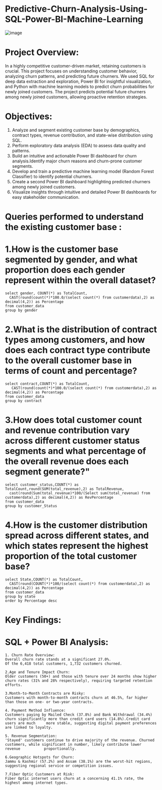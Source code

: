 # Predictive-Churn-Analysis-Using-SQL-Power-BI-Machine-Learning
![image](https://github.com/user-attachments/assets/4aada321-721c-4854-bdaf-e30a247d4f10)
# Project Overview:
In a highly competitive customer-driven market, retaining customers is crucial. This project focuses on understanding customer behavior, analyzing churn patterns, and predicting future churners.
We used SQL for deep data extraction and exploration, Power BI for insightful visualization, and Python with machine learning models to predict churn probabilities for newly joined customers.
The project predicts potential future churners among newly joined customers, allowing proactive retention strategies.
# Objectives:
1. Analyze and segment existing customer base by demographics, contract types, revenue contribution, and state-wise distribution using SQL.
2. Perform exploratory data analysis (EDA) to assess data quality and patterns.
3. Build an intuitive and actionable Power BI dashboard for churn analysis.Identify major churn reasons and churn-prone customer segments.
4. Develop and train a predictive machine learning model (Random Forest Classifier) to identify potential churners.
5. Create a second Power BI dashboard highlighting predicted churners among newly joined customers.
6. Visualize insights through intuitive and detailed Power BI dashboards for easy stakeholder communication.
# Queries performed to understand the existing customer base :
# 1.How is the customer base segmented by gender, and what proportion does each gender represent within the overall dataset?
  	select gender, COUNT(*) as TotalCount,
	  CAST(round(count(*)*100.0/(select count(*) from customerdata),2) as decimal(4,2)) as Percentage
  	from customer_data
  	group by gender
# 2.What is the distribution of contract types among customers, and how does each contract type contribute to the overall customer base in terms of count and percentage?
	select contract,COUNT(*) as TotalCount,
	   CAST(round(count(*)*100.0/(select count(*) from customerdata),2) as decimal(4,2)) as Percentage
	from customer_data
	group by contract
 # 3.How does total customer count and revenue contribution vary across different customer status segments and what percentage of the overall revenue does each segment generate?"
	select customer_status,COUNT(*) as TotalCount,round(SUM(total_revenue),2) as TotalRevenue,
	  cast(round(Sum(total_revenue)*100/(Select sum(total_revenue) from customerdata),2) as decimal(4,2)) as RevPercentage
	from customer_data
	group by customer_Status

# 4.How is the customer distribution spread across different states, and which states represent the highest proportion of the total customer base?
	select State,COUNT(*) as TotalCount,
	  CAST(round(COUNT(*)*100/(select count(*) from customerdata),2) as decimal(4,2)) as Percentage
	from customer_data
	group by state
	order by Percentage desc

# Key Findings:
# SQL + Power BI Analysis:
	1. Churn Rate Overview:
	Overall churn rate stands at a significant 27.0%.
	Of the 6,418 total customers, 1,732 customers churned.
	
	2.Age and Tenure Impact Churn:
	Older customers (50+) and those with tenure over 24 months show higher churn rates (31% and 28% respectively), requiring targeted retention efforts.
	
	3.Month-to-Month Contracts are Risky:
	Customers with month-to-month contracts churn at 46.5%, far higher than those on one- or two-year contracts.
	
	4. Payment Method Influence:
	Customers paying by Mailed Check (37.8%) and Bank Withdrawal (34.4%) churn significantly more than credit card users (14.8%).Credit card users are much 	more stable, suggesting digital payment preferences are linked to loyalty.
	
	5. Revenue Segmentation:
	'Stayed' customers continue to drive majority of the revenue. Churned customers, while significant in number, likely contribute lower revenue 			proportionally.
	
	6.Geographic Hotspots for Churn:
	Jammu & Kashmir (57.2%) and Assam (38.1%) are the worst-hit regions, suggesting regional service or competition issues.
	
	7.Fiber Optic Customers at Risk:
	Fiber Optic internet users churn at a concerning 41.1% rate, the highest among internet types.
